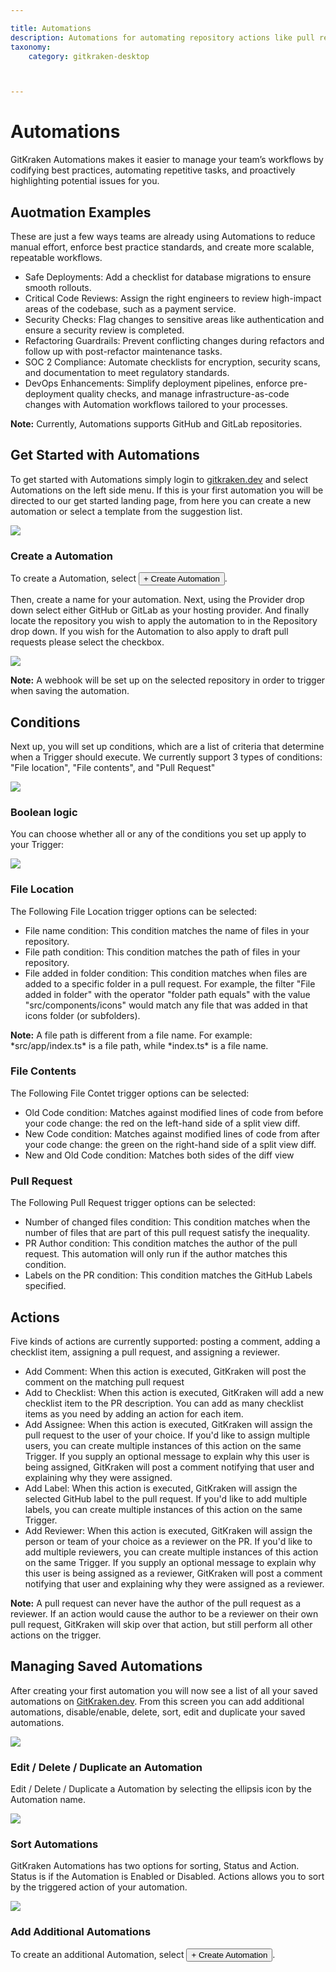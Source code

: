 ```yaml
---

title: Automations
description: Automations for automating repository actions like pull requests and issue management
taxonomy:
    category: gitkraken-desktop



---
```


# Automations

GitKraken Automations makes it easier to manage your team’s workflows by codifying best practices, automating repetitive tasks, and proactively highlighting potential issues for you.



## Auotmation Examples

These are just a few ways teams are already using Automations to reduce manual effort, enforce best practice standards, and create more scalable, repeatable workflows.
- Safe Deployments: Add a checklist for database migrations to ensure smooth rollouts.
- Critical Code Reviews: Assign the right engineers to review high-impact areas of the codebase, such as a payment service.
- Security Checks: Flag changes to sensitive areas like authentication and ensure a security review is completed.
- Refactoring Guardrails: Prevent conflicting changes during refactors and follow up with post-refactor maintenance tasks.
- SOC 2 Compliance: Automate checklists for encryption, security scans, and documentation to meet regulatory standards.
- DevOps Enhancements: Simplify deployment pipelines, enforce pre-deployment quality checks, and manage infrastructure-as-code changes with Automation workflows tailored to your processes.

<div class='callout callout--warning'>
    <p>
        <strong>Note:</strong>
           Currently, Automations supports GitHub and GitLab repositories.
    </p>
</div>


## Get Started with Automations

To get started with Automations simply login to [gitkraken.dev](https://gitkraken.dev/automations/list?product=gitkraken&source=help_center) and select Automations on the left side menu. If this is your first automation you will be directed to our get started landing page, from here you can create a new automation or select a template from the suggestion list. 

<img src="/wp-content/uploads/Createautomations-scaled.jpeg" class="help-center-img img-bordered">


### Create a Automation

To create a Automation, select <button class="button button--success button--ui button--nolink">+ Create Automation</button>.

Then, create a name for your automation. Next, using the Provider drop down select either GitHub or GitLab as your hosting provider. And finally locate the repository you wish to apply the automation to in the Repository drop down. If you wish for the Automation to also apply to draft pull requests please select the checkbox. 

<img src="/wp-content/uploads/Createautomations2.png" class="help-center-img img-bordered">

<div class='callout callout--warning'>
    <p>
        <strong>Note:</strong>
            A webhook will be set up on the selected repository in order to trigger when saving the automation.
    </p>
</div>


## Conditions

Next up, you will set up conditions, which are a list of criteria that determine when a Trigger should execute. We currently support 3 types of conditions: "File location", "File contents", and "Pull Request"

<img src="/wp-content/uploads/Createautomations3.png" class="help-center-img img-bordered">

### Boolean logic

You can choose whether all or any of the conditions you set up apply to your Trigger:

<img src="/wp-content/uploads/Createautomations4.png" class="help-center-img img-bordered">

### File Location  

The Following File Location trigger options can be selected: 
- File name condition: This condition matches the name of files in your repository.
- File path condition: This condition matches the path of files in your repository.
- File added in folder condition: This condition matches when files are added to a specific folder in a pull request. For example, the filter "File added in folder" with the operator "folder path equals" with the value "src/components/icons" would match any file that was added in that icons folder (or subfolders).

<div class='callout callout--warning'>
    <p>
        <strong>Note:</strong>
           A file path is different from a file name. For example: *src/app/index.ts* is a file path, while *index.ts* is a file name.
    </p>
</div>


### File Contents

The Following File Contet trigger options can be selected: 
- Old Code condition: Matches against modified lines of code from before your code change: the red on the left-hand side of a split view diff.
- New Code condition: Matches against modified lines of code from after your code change: the green on the right-hand side of a split view diff.
- New and Old Code condition: Matches both sides of the diff view

### Pull Request

The Following Pull Request trigger options can be selected: 
- Number of changed files condition: This condition matches when the number of files that are part of this pull request satisfy the inequality. 
- PR Author condition: This condition matches the author of the pull request. This automation will only run if the author matches this condition.
- Labels on the PR condition: This condition matches the GitHub Labels specified.


## Actions

Five kinds of actions are currently supported: posting a comment, adding a checklist item, assigning a pull request, and assigning a reviewer.

- Add Comment: When this action is executed, GitKraken will post the comment on the matching pull request
- Add to Checklist: When this action is executed, GitKraken will add a new checklist item to the PR description. You can add as many checklist items as you need by adding an action for each item.
- Add Assignee: When this action is executed, GitKraken will assign the pull request to the user of your choice. If you'd like to assign multiple users, you can create multiple instances of this action on the same Trigger. If you supply an optional message to explain why this user is being assigned, GitKraken will post a comment notifying that user and explaining why they were assigned.
- Add Label: When this action is executed, GitKraken will assign the selected GitHub label to the pull request. If you'd like to add multiple labels, you can create multiple instances of this action on the same Trigger.
- Add Reviewer: When this action is executed, GitKraken will assign the person or team of your choice as a reviewer on the PR. If you'd like to add multiple reviewers, you can create multiple instances of this action on the same Trigger. If you supply an optional message to explain why this user is being assigned as a reviewer, GitKraken will post a comment notifying that user and explaining why they were assigned as a reviewer.

<div class='callout callout--warning'>
    <p>
        <strong>Note:</strong>
           A pull request can never have the author of the pull request as a reviewer. If an action would cause the author to be a reviewer on their own pull request, GitKraken will skip over that action, but still perform all other actions on the trigger.
    </p>
</div>


## Managing Saved Automations

After creating your first automation you will now see a list of all your saved automations on [GitKraken.dev](https://gitkraken.dev/automations/list?product=gitkraken&source=help_center). From this screen you can add additional automations, disable/enable, delete, sort, edit and duplicate your saved automations. 

<img src="/wp-content/uploads/Createautomations5.png" class="help-center-img img-bordered">


### Edit / Delete / Duplicate an Automation

Edit / Delete / Duplicate a Automation by selecting the ellipsis <i class="fas fa-ellipsis-v"></i> icon by the Automation name.

<img src="/wp-content/uploads/Createautomations6.png" class="help-center-img img-bordered">


### Sort Automations

GitKraken Automations has two options for sorting, Status and Action. Status is if the Automation is Enabled or Disabled. Actions allows you to sort by the triggered action of your automation. 

<img src="/wp-content/uploads/Createautomations7.png" class="help-center-img img-bordered">


### Add Additional Automations

To create an additional Automation, select <button class="button button--success button--ui button--nolink">+ Create Automation</button>.


